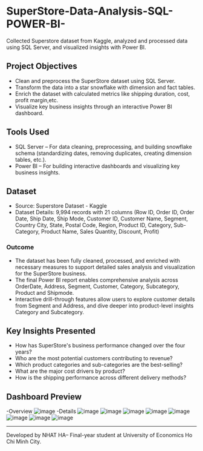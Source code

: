 # SuperStore-Data-Analysis-SQL-POWER-BI-

Collected Superstore dataset from Kaggle, analyzed and processed data using SQL Server, and visualized insights with Power BI.

## Project Objectives

- Clean and preprocess the SuperStore dataset using SQL Server.
- Transform the data into a star snowflake with dimension and fact tables.
- Enrich the dataset with calculated metrics like shipping duration, cost, profit margin,etc.
- Visualize key business insights through an interactive Power BI dashboard.

## Tools Used

- SQL Server – For data cleaning, preprocessing, and building snowflake schema (standardizing dates, removing duplicates, creating dimension tables, etc.).
- Power BI – For building interactive dashboards and visualizing key business insights.

## Dataset

- Source: Superstore Dataset - Kaggle
- Dataset Details: 9,994 records with 21 columns (Row ID, Order ID,	Order Date,	Ship Date,	Ship Mode,	Customer ID,	Customer Name,	Segment,	Country	City,	State,	Postal Code,	Region,	Product ID,	Category,	Sub-Category,	Product Name,	Sales	Quantity,	Discount,	Profit)

### Outcome

- The dataset has been fully cleaned, processed, and enriched with necessary measures to support detailed sales analysis and visualization for the SuperStore business.
- The final Power BI report enables comprehensive analysis across OrderDate, Address, Segment, Customer, Category, Subcategory, Product and Shipmode.
- Interactive drill-through features allow users to explore customer details from Segment and Address, and dive deeper into product-level insights Category and Subcategory.

## Key Insights Presented

- How has SuperStore's business performance changed over the four years?
- Who are the most potential customers contributing to revenue?
- Which product categories and sub-categories are the best-selling?
- What are the major cost drivers by product?
- How is the shipping performance across different delivery methods?
  
## Dashboard Preview 

-Overview
![image](https://github.com/user-attachments/assets/fff3db6a-afe0-4e1d-8414-d1d90f18c0ce)
-Details
![image](https://github.com/user-attachments/assets/9dfa8ddb-1a96-4cb3-bcf5-561d8491a530)
![image](https://github.com/user-attachments/assets/5d9e9bf5-662e-4151-a29c-1877a2a6c8f0)
![image](https://github.com/user-attachments/assets/b4df0c97-c46d-4a9e-8f0f-643731ce2511)
![image](https://github.com/user-attachments/assets/c9578b2d-d9a9-4c6f-bf4d-7b25a08618b6)
![image](https://github.com/user-attachments/assets/ce28316a-7f17-43e5-9a41-b5a834fc7e83)
![image](https://github.com/user-attachments/assets/b1ec19db-6a78-4cd4-a88d-bdaf6a3cc4bf)
![image](https://github.com/user-attachments/assets/802a9498-ab23-4afc-84c9-58ebdd2ff7ce)
![image](https://github.com/user-attachments/assets/68e211d8-f94e-41e4-81f9-6750fea9cb28)

---
Developed by NHAT HA– Final-year student at University of Economics Ho Chi Minh City.
